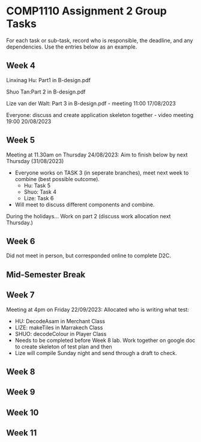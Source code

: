 
# COMP1110 Assignment 2 Group Tasks

For each task or sub-task, record who is responsible, the deadline, and any dependencies.
Use the entries below as an example.

## Week 4
Linxinag Hu: Part1 in B-design.pdf 

Shuo Tan:Part 2 in B-design.pdf

Lize van der Walt: Part 3 in B-design.pdf - meeting 11:00 17/08/2023

Everyone: discuss and create application skeleton together - video meeting 19:00 20/08/2023

## Week 5

Meeting at 11.30am on Thursday 24/08/2023:
Aim to finish below by next Thursday (31/08/2023)
- Everyone works on TASK 3 (in seperate branches), meet next week to combine (best possible outcome). 
  - Hu: Task 5
  - Shuo: Task 4
  - Lize: Task 6
- Will meet to discuss different components and combine.

During the holidays... Work on part 2 (discuss work allocation next Thursday.)

## Week 6

Did not meet in person, but corresponded online to complete D2C. 

## Mid-Semester Break

## Week 7
Meeting at 4pm on Friday 22/09/2023:
Allocated who is writing what test:
-   HU: DecodeAsam in Merchant Class
- LIZE: makeTiles in Marrakech Class
- SHUO: decodeColour in Player Class 
- Needs to be completed before Week 8 lab. Work together on google doc to create skeleton of test plan and then 
- Lize will compile Sunday night and send through a draft to check. 

## Week 8

## Week 9

## Week 10

## Week 11
